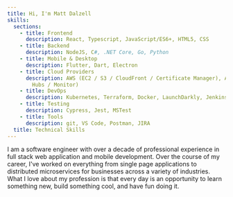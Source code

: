 ```yaml
---
title: Hi, I'm Matt Dalzell
skills:
  sections:
    - title: Frontend
      description: React, Typescript, JavaScript/ES6+, HTML5, CSS
    - title: Backend
      description: NodeJS, C#, .NET Core, Go, Python
    - title: Mobile & Desktop
      description: Flutter, Dart, Electron
    - title: Cloud Providers
      description: AWS (EC2 / S3 / CloudFront / Certificate Manager), Azure (Event
        Hubs / Monitor)
    - title: DevOps
      description: Kubernetes, Terraform, Docker, LaunchDarkly, Jenkins
    - title: Testing
      description: Cypress, Jest, MSTest
    - title: Tools
      description: git, VS Code, Postman, JIRA
  title: Technical Skills
---
```

I am a software engineer with over a decade of professional experience in full stack web application and mobile development. Over the course of my career, I've worked on everything from single page applications to distributed microservices for businesses across a variety of industries. What I love about my profession is that every day is an opportunity to learn something new, build something cool, and have fun doing it.